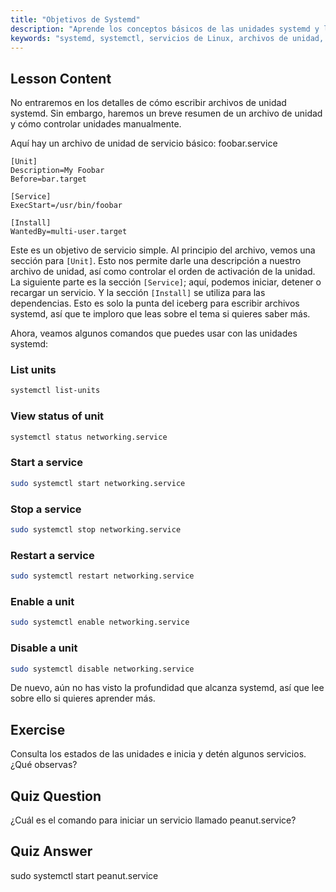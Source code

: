 ```yaml
---
title: "Objetivos de Systemd"
description: "Aprende los conceptos básicos de las unidades systemd y los comandos esenciales de systemctl. Comprende cómo gestionar servicios, ver estados y habilitar unidades en Linux. ¡Comienza tu viaje!"
keywords: "systemd, systemctl, servicios de Linux, archivos de unidad, principiante, tutorial, guía, comandos de Linux"
---
```


## Lesson Content

No entraremos en los detalles de cómo escribir archivos de unidad systemd. Sin embargo, haremos un breve resumen de un archivo de unidad y cómo controlar unidades manualmente.

Aquí hay un archivo de unidad de servicio básico: foobar.service

```
[Unit]
Description=My Foobar
Before=bar.target

[Service]
ExecStart=/usr/bin/foobar

[Install]
WantedBy=multi-user.target
```

Este es un objetivo de servicio simple. Al principio del archivo, vemos una sección para `[Unit]`. Esto nos permite darle una descripción a nuestro archivo de unidad, así como controlar el orden de activación de la unidad. La siguiente parte es la sección `[Service]`; aquí, podemos iniciar, detener o recargar un servicio. Y la sección `[Install]` se utiliza para las dependencias. Esto es solo la punta del iceberg para escribir archivos systemd, así que te imploro que leas sobre el tema si quieres saber más.

Ahora, veamos algunos comandos que puedes usar con las unidades systemd:

### List units

```bash
systemctl list-units
```

### View status of unit

```bash
systemctl status networking.service
```

### Start a service

```bash
sudo systemctl start networking.service
```

### Stop a service

```bash
sudo systemctl stop networking.service
```

### Restart a service

```bash
sudo systemctl restart networking.service
```

### Enable a unit

```bash
sudo systemctl enable networking.service
```

### Disable a unit

```bash
sudo systemctl disable networking.service
```

De nuevo, aún no has visto la profundidad que alcanza systemd, así que lee sobre ello si quieres aprender más.

## Exercise

Consulta los estados de las unidades e inicia y detén algunos servicios. ¿Qué observas?

## Quiz Question

¿Cuál es el comando para iniciar un servicio llamado peanut.service?

## Quiz Answer

sudo systemctl start peanut.service
